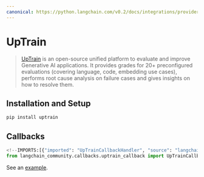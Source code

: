```yaml
---
canonical: https://python.langchain.com/v0.2/docs/integrations/providers/uptrain/
---
```


# UpTrain

>[UpTrain](https://uptrain.ai/) is an open-source unified platform to evaluate and
>improve Generative AI applications. It provides grades for 20+ preconfigured evaluations 
>(covering language, code, embedding use cases), performs root cause analysis on failure 
>cases and gives insights on how to resolve them.

## Installation and Setup

```bash
pip install uptrain
```

## Callbacks

```python
<!--IMPORTS:[{"imported": "UpTrainCallbackHandler", "source": "langchain_community.callbacks.uptrain_callback", "docs": "https://api.python.langchain.com/en/latest/callbacks/langchain_community.callbacks.uptrain_callback.UpTrainCallbackHandler.html", "title": "UpTrain"}]-->
from langchain_community.callbacks.uptrain_callback import UpTrainCallbackHandler
```

See an [example](/docs/integrations/callbacks/uptrain).